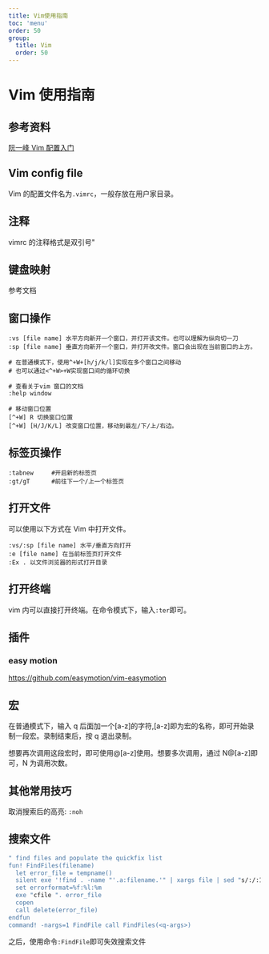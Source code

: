 ```yaml
---
title: Vim使用指南
toc: 'menu'
order: 50
group:
  title: Vim
  order: 50
---
```


# Vim 使用指南

## 参考资料

[阮一峰 Vim 配置入门](https://www.ruanyifeng.com/blog/2018/09/vimrc.html)

## Vim config file

Vim 的配置文件名为`.vimrc`，一般存放在用户家目录。

## 注释

vimrc 的注释格式是双引号"

## 键盘映射

参考文档

## 窗口操作

```
:vs [file name] 水平方向新开一个窗口，并打开该文件。也可以理解为纵向切一刀
:sp [file name] 垂直方向新开一个窗口，并打开改文件。窗口会出现在当前窗口的上方。

# 在普通模式下，使用^+W+[h/j/k/l]实现在多个窗口之间移动
# 也可以通过<^+W>+W实现窗口间的循环切换

# 查看关于vim 窗口的文档
:help window

# 移动窗口位置
[^+W] R 切换窗口位置
[^+W] [H/J/K/L] 改变窗口位置，移动到最左/下/上/右边。
```

## 标签页操作

```vim
:tabnew     #开启新的标签页
:gt/gT      #前往下一个/上一个标签页
```

## 打开文件

可以使用以下方式在 Vim 中打开文件。

```
:vs/:sp [file name] 水平/垂直方向打开
:e [file name] 在当前标签页打开文件
:Ex . 以文件浏览器的形式打开目录
```

## 打开终端

vim 内可以直接打开终端。在命令模式下，输入`:ter`即可。

## 插件

### easy motion

https://github.com/easymotion/vim-easymotion

## 宏

在普通模式下，输入 q 后面加一个[a-z]的字符,[a-z]即为宏的名称，即可开始录制一段宏。录制结束后，按 q 退出录制。

想要再次调用这段宏时，即可使用@[a-z]使用。想要多次调用，通过 N@[a-z]即可，N 为调用次数。

## 其他常用技巧

取消搜索后的高亮: `:noh`

## 搜索文件

```zsh
" find files and populate the quickfix list
fun! FindFiles(filename)
  let error_file = tempname()
  silent exe '!find . -name "'.a:filename.'" | xargs file | sed "s/:/:1:/" > '.error_file
  set errorformat=%f:%l:%m
  exe "cfile ". error_file
  copen
  call delete(error_file)
endfun
command! -nargs=1 FindFile call FindFiles(<q-args>)
```

之后，使用命令`:FindFile`即可失效搜索文件
